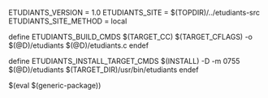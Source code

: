 ETUDIANTS_VERSION = 1.0
ETUDIANTS_SITE = $(TOPDIR)/../etudiants-src
ETUDIANTS_SITE_METHOD = local

define ETUDIANTS_BUILD_CMDS
	$(TARGET_CC) $(TARGET_CFLAGS) -o $(@D)/etudiants $(@D)/etudiants.c
endef

define ETUDIANTS_INSTALL_TARGET_CMDS
	$(INSTALL) -D -m 0755 $(@D)/etudiants $(TARGET_DIR)/usr/bin/etudiants
endef

$(eval $(generic-package))
